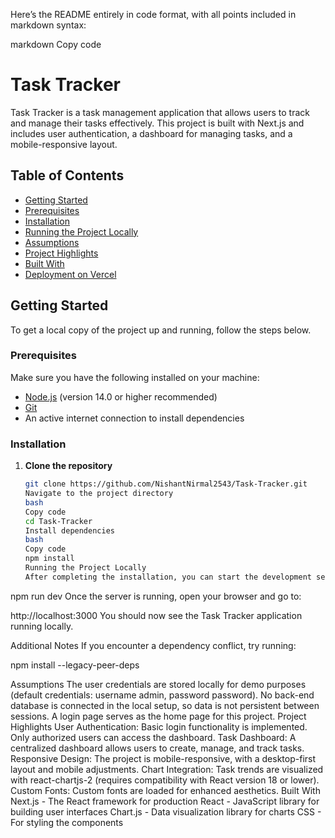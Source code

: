 Here’s the README entirely in code format, with all points included in markdown syntax:

markdown
Copy code

# Task Tracker

Task Tracker is a task management application that allows users to track and manage their tasks effectively. This project is built with Next.js and includes user authentication, a dashboard for managing tasks, and a mobile-responsive layout.

## Table of Contents

- [Getting Started](#getting-started)
- [Prerequisites](#prerequisites)
- [Installation](#installation)
- [Running the Project Locally](#running-the-project-locally)
- [Assumptions](#assumptions)
- [Project Highlights](#project-highlights)
- [Built With](#built-with)
- [Deployment on Vercel](#deployment-on-vercel)

## Getting Started

To get a local copy of the project up and running, follow the steps below.

### Prerequisites

Make sure you have the following installed on your machine:

- [Node.js](https://nodejs.org/) (version 14.0 or higher recommended)
- [Git](https://git-scm.com/)
- An active internet connection to install dependencies

### Installation

1. **Clone the repository**
   ```bash
   git clone https://github.com/NishantNirmal2543/Task-Tracker.git
   Navigate to the project directory
   bash
   Copy code
   cd Task-Tracker
   Install dependencies
   bash
   Copy code
   npm install
   Running the Project Locally
   After completing the installation, you can start the development server:
   ```

npm run dev
Once the server is running, open your browser and go to:

http://localhost:3000
You should now see the Task Tracker application running locally.

Additional Notes
If you encounter a dependency conflict, try running:

npm install --legacy-peer-deps

Assumptions
The user credentials are stored locally for demo purposes (default credentials: username admin, password password).
No back-end database is connected in the local setup, so data is not persistent between sessions.
A login page serves as the home page for this project.
Project Highlights
User Authentication: Basic login functionality is implemented. Only authorized users can access the dashboard.
Task Dashboard: A centralized dashboard allows users to create, manage, and track tasks.
Responsive Design: The project is mobile-responsive, with a desktop-first layout and mobile adjustments.
Chart Integration: Task trends are visualized with react-chartjs-2 (requires compatibility with React version 18 or lower).
Custom Fonts: Custom fonts are loaded for enhanced aesthetics.
Built With
Next.js - The React framework for production
React - JavaScript library for building user interfaces
Chart.js - Data visualization library for charts
CSS - For styling the components
